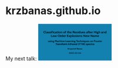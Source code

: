 # krzbanas.github.io

My next talk:
[<img src="FIGURES/2023-03-30_Seminar.png" width="200" height="100">](https://krzbanas.github.io/2023-03-30_SSLS_Seminar)

